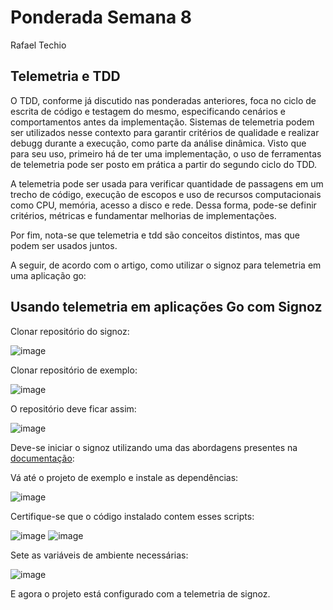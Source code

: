 # Ponderada Semana 8
Rafael Techio

## Telemetria e TDD

O TDD, conforme já discutido nas ponderadas anteriores, foca no ciclo de escrita de código e testagem do mesmo, especificando cenários e comportamentos antes da implementação. Sistemas de telemetria podem ser utilizados nesse contexto para garantir critérios de qualidade e realizar debugg durante a execução, como parte da análise dinâmica. Visto que para seu uso, primeiro há de ter uma implementação, o uso de ferramentas de telemetria pode ser posto em prática a partir do segundo ciclo do TDD.

A telemetria pode ser usada para verificar quantidade de passagens em um trecho de código, execução de escopos e uso de recursos computacionais como CPU, memória, acesso a disco e rede. Dessa forma, pode-se definir critérios, métricas e fundamentar melhorias de implementações.

Por fim, nota-se que telemetria e tdd são conceitos distintos, mas que podem ser usados juntos.

A seguir, de acordo com o artigo, como utilizar o signoz para telemetria em uma aplicação go:

## Usando telemetria em aplicações Go com Signoz

Clonar repositório do signoz:

![image](https://github.com/user-attachments/assets/f93aa36f-5ad0-4e21-b0e5-75f017309f65)

Clonar repositório de exemplo:

![image](https://github.com/user-attachments/assets/91ddaadf-78fc-4079-bdee-7858b3a59612)

O repositório deve ficar assim:

![image](https://github.com/user-attachments/assets/0bc58bc6-40ea-4b4a-ba1b-b9d2dd743824)

Deve-se iniciar o signoz utilizando uma das abordagens presentes na [documentação](https://signoz.io/docs/install/):

Vá até o projeto de exemplo e instale as dependências:

![image](https://github.com/user-attachments/assets/0d5a9578-b232-49d3-a7b8-c7d221359e25)

Certifique-se que o código instalado contem esses scripts:

![image](https://github.com/user-attachments/assets/85d6a232-00cc-4979-81f0-f070f475f8a0)
![image](https://github.com/user-attachments/assets/9de36939-edc8-49d8-8701-9fec092c0f2e)

Sete as variáveis de ambiente necessárias:

![image](https://github.com/user-attachments/assets/5fee49da-0e1f-40da-8074-35afa0bd74dc)

E agora o projeto está configurado com a telemetria de signoz.
